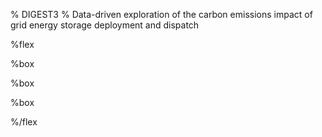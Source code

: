 % DIGEST3
% Data-driven exploration of the carbon emissions impact of grid energy storage deployment and dispatch

%flex

[](News)%box

[](Research)%box

[](People)%box

%/flex
